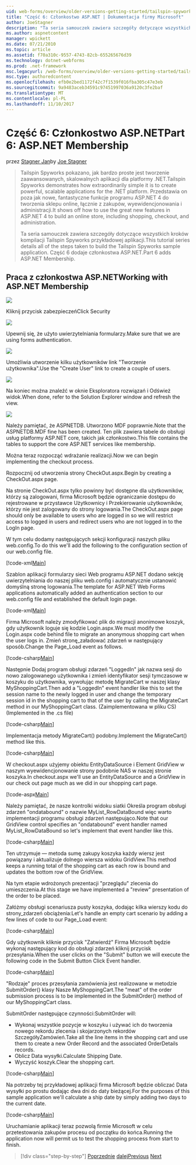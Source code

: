 ```yaml
---
uid: web-forms/overview/older-versions-getting-started/tailspin-spyworks/tailspin-spyworks-part-6
title: "Część 6: Członkostwo ASP.NET | Dokumentacja firmy Microsoft"
author: JoeStagner
description: "Ta seria samouczek zawiera szczegóły dotyczące wszystkich kroków kompilacji Tailspin Spyworks przykładowej aplikacji. Część 6 dodaje członkostwa ASP.NET."
ms.author: aspnetcontent
manager: wpickett
ms.date: 07/21/2010
ms.topic: article
ms.assetid: f70a310c-9557-4743-82cb-655265676d39
ms.technology: dotnet-webforms
ms.prod: .net-framework
msc.legacyurl: /web-forms/overview/older-versions-getting-started/tailspin-spyworks/tailspin-spyworks-part-6
msc.type: authoredcontent
ms.openlocfilehash: efb0e2bed1172f42c7f1539f016fba305c47e3eb
ms.sourcegitcommit: 9a9483aceb34591c97451997036a9120c3fe2baf
ms.translationtype: MT
ms.contentlocale: pl-PL
ms.lasthandoff: 11/10/2017
---
```

<a name="part-6-aspnet-membership"></a><span data-ttu-id="c439e-104">Część 6: Członkostwo ASP.NET</span><span class="sxs-lookup"><span data-stu-id="c439e-104">Part 6: ASP.NET Membership</span></span>
====================
<span data-ttu-id="c439e-105">przez [Stagner Jan](https://github.com/JoeStagner)</span><span class="sxs-lookup"><span data-stu-id="c439e-105">by [Joe Stagner](https://github.com/JoeStagner)</span></span>

> <span data-ttu-id="c439e-106">Tailspin Spyworks pokazano, jak bardzo proste jest tworzenie zaawansowanych, skalowalnych aplikacji dla platformy .NET.</span><span class="sxs-lookup"><span data-stu-id="c439e-106">Tailspin Spyworks demonstrates how extraordinarily simple it is to create powerful, scalable applications for the .NET platform.</span></span> <span data-ttu-id="c439e-107">Przedstawia on poza jak nowe, fantastyczne funkcje programu ASP.NET 4 do tworzenia sklepu online, łącznie z zakupów, wyewidencjonowania i administracji.</span><span class="sxs-lookup"><span data-stu-id="c439e-107">It shows off how to use the great new features in ASP.NET 4 to build an online store, including shopping, checkout, and administration.</span></span>
> 
> <span data-ttu-id="c439e-108">Ta seria samouczek zawiera szczegóły dotyczące wszystkich kroków kompilacji Tailspin Spyworks przykładowej aplikacji.</span><span class="sxs-lookup"><span data-stu-id="c439e-108">This tutorial series details all of the steps taken to build the Tailspin Spyworks sample application.</span></span> <span data-ttu-id="c439e-109">Część 6 dodaje członkostwa ASP.NET.</span><span class="sxs-lookup"><span data-stu-id="c439e-109">Part 6 adds ASP.NET Membership.</span></span>


## <a id="_Toc260221672"></a><span data-ttu-id="c439e-110">Praca z członkostwa ASP.NET</span><span class="sxs-lookup"><span data-stu-id="c439e-110">Working with ASP.NET Membership</span></span>

![](tailspin-spyworks-part-6/_static/image1.png)

<span data-ttu-id="c439e-111">Kliknij przycisk zabezpieczeń</span><span class="sxs-lookup"><span data-stu-id="c439e-111">Click Security</span></span>

![](tailspin-spyworks-part-6/_static/image1.jpg)

<span data-ttu-id="c439e-112">Upewnij się, że użyto uwierzytelniania formularzy.</span><span class="sxs-lookup"><span data-stu-id="c439e-112">Make sure that we are using forms authentication.</span></span>

![](tailspin-spyworks-part-6/_static/image2.jpg)

<span data-ttu-id="c439e-113">Umożliwia utworzenie kilku użytkowników link "Tworzenie użytkownika".</span><span class="sxs-lookup"><span data-stu-id="c439e-113">Use the "Create User" link to create a couple of users.</span></span>

![](tailspin-spyworks-part-6/_static/image3.jpg)

<span data-ttu-id="c439e-114">Na koniec można znaleźć w oknie Eksploratora rozwiązań i Odśwież widok.</span><span class="sxs-lookup"><span data-stu-id="c439e-114">When done, refer to the Solution Explorer window and refresh the view.</span></span>

![](tailspin-spyworks-part-6/_static/image2.png)

<span data-ttu-id="c439e-115">Należy pamiętać, że ASPNETDB. Utworzono MDF poprawnie.</span><span class="sxs-lookup"><span data-stu-id="c439e-115">Note that the ASPNETDB.MDF fine has been created.</span></span> <span data-ttu-id="c439e-116">Ten plik zawiera tabele do obsługi usług platformy ASP.NET core, takich jak członkostwo.</span><span class="sxs-lookup"><span data-stu-id="c439e-116">This file contains the tables to support the core ASP.NET services like membership.</span></span>

<span data-ttu-id="c439e-117">Można teraz rozpocząć wdrażanie realizacji.</span><span class="sxs-lookup"><span data-stu-id="c439e-117">Now we can begin implementing the checkout process.</span></span>

<span data-ttu-id="c439e-118">Rozpocznij od utworzenia strony CheckOut.aspx.</span><span class="sxs-lookup"><span data-stu-id="c439e-118">Begin by creating a CheckOut.aspx page.</span></span>

<span data-ttu-id="c439e-119">Na stronie CheckOut.aspx tylko powinny być dostępne dla użytkowników, którzy są zalogowani, firma Microsoft będzie ograniczanie dostępu do rejestrowane w przystawce Użytkownicy i Przekierowanie użytkowników, którzy nie jest zalogowany do strony logowania.</span><span class="sxs-lookup"><span data-stu-id="c439e-119">The CheckOut.aspx page should only be available to users who are logged in so we will restrict access to logged in users and redirect users who are not logged in to the LogIn page.</span></span>

<span data-ttu-id="c439e-120">W tym celu dodamy następujących sekcji konfiguracji naszych pliku web.config.</span><span class="sxs-lookup"><span data-stu-id="c439e-120">To do this we'll add the following to the configuration section of our web.config file.</span></span>

[!code-xml[Main](tailspin-spyworks-part-6/samples/sample1.xml)]

<span data-ttu-id="c439e-121">Szablon aplikacji formularzy sieci Web programu ASP.NET dodano sekcję uwierzytelniania do naszej pliku web.config i automatycznie ustanowić domyślną stronę logowania.</span><span class="sxs-lookup"><span data-stu-id="c439e-121">The template for ASP.NET Web Forms applications automatically added an authentication section to our web.config file and established the default login page.</span></span>

[!code-xml[Main](tailspin-spyworks-part-6/samples/sample2.xml)]

<span data-ttu-id="c439e-122">Firma Microsoft należy zmodyfikować plik do migracji anonimowe koszyk, gdy użytkownik loguje się kodzie Login.aspx.</span><span class="sxs-lookup"><span data-stu-id="c439e-122">We must modify the Login.aspx code behind file to migrate an anonymous shopping cart when the user logs in.</span></span> <span data-ttu-id="c439e-123">Zmień stronę\_załadować zdarzeń w następujący sposób.</span><span class="sxs-lookup"><span data-stu-id="c439e-123">Change the Page\_Load event as follows.</span></span>

[!code-csharp[Main](tailspin-spyworks-part-6/samples/sample3.cs)]

<span data-ttu-id="c439e-124">Następnie Dodaj program obsługi zdarzeń "LoggedIn" jak nazwa sesji do nowo zalogowanego użytkownika i zmień identyfikator sesji tymczasowe w koszyku do użytkownika, wywołując metodę MigrateCart w naszej klasy MyShoppingCart.</span><span class="sxs-lookup"><span data-stu-id="c439e-124">Then add a "LoggedIn" event handler like this to set the session name to the newly logged in user and change the temporary session id in the shopping cart to that of the user by calling the MigrateCart method in our MyShoppingCart class.</span></span> <span data-ttu-id="c439e-125">(Zaimplementowana w pliku CS)</span><span class="sxs-lookup"><span data-stu-id="c439e-125">(Implemented in the .cs file)</span></span>

[!code-csharp[Main](tailspin-spyworks-part-6/samples/sample4.cs)]

<span data-ttu-id="c439e-126">Implementacja metody MigrateCart() podobny.</span><span class="sxs-lookup"><span data-stu-id="c439e-126">Implement the MigrateCart() method like this.</span></span>

[!code-csharp[Main](tailspin-spyworks-part-6/samples/sample5.cs)]

<span data-ttu-id="c439e-127">W checkout.aspx użyjemy obiektu EntityDataSource i Element GridView w naszym wyewidencjonowanie strony podobnie NAS w naszej stronie koszyka.</span><span class="sxs-lookup"><span data-stu-id="c439e-127">In checkout.aspx we'll use an EntityDataSource and a GridView in our check out page much as we did in our shopping cart page.</span></span>

[!code-aspx[Main](tailspin-spyworks-part-6/samples/sample6.aspx)]

<span data-ttu-id="c439e-128">Należy pamiętać, że nasze kontrolki widoku siatki Określa program obsługi zdarzeń "ondatabound" o nazwie MyList\_RowDataBound więc warto implementacji programu obsługi zdarzeń następująco.</span><span class="sxs-lookup"><span data-stu-id="c439e-128">Note that our GridView control specifies an "ondatabound" event handler named MyList\_RowDataBound so let's implement that event handler like this.</span></span>

[!code-csharp[Main](tailspin-spyworks-part-6/samples/sample7.cs)]

<span data-ttu-id="c439e-129">Ten utrzymuje — metoda sumę zakupy koszyka każdy wiersz jest powiązany i aktualizuje dolnego wiersza widoku GridView.</span><span class="sxs-lookup"><span data-stu-id="c439e-129">This method keeps a running total of the shopping cart as each row is bound and updates the bottom row of the GridView.</span></span>

<span data-ttu-id="c439e-130">Na tym etapie wdrożonych prezentacji "przeglądu" zlecenia do umieszczenia.</span><span class="sxs-lookup"><span data-stu-id="c439e-130">At this stage we have implemented a "review" presentation of the order to be placed.</span></span>

<span data-ttu-id="c439e-131">Załóżmy obsługi scenariusza pusty koszyka, dodając kilka wierszy kodu do strony\_zdarzeń obciążenia:</span><span class="sxs-lookup"><span data-stu-id="c439e-131">Let's handle an empty cart scenario by adding a few lines of code to our Page\_Load event:</span></span>

[!code-csharp[Main](tailspin-spyworks-part-6/samples/sample8.cs)]

<span data-ttu-id="c439e-132">Gdy użytkownik kliknie przycisk "Zatwierdź" Firma Microsoft będzie wykonaj następujący kod do obsługi zdarzeń kliknij przycisk przesyłania.</span><span class="sxs-lookup"><span data-stu-id="c439e-132">When the user clicks on the "Submit" button we will execute the following code in the Submit Button Click Event handler.</span></span>

[!code-csharp[Main](tailspin-spyworks-part-6/samples/sample9.cs)]

<span data-ttu-id="c439e-133">"Rodzaje" proces przesyłania zamówienia jest realizowane w metodzie SubmitOrder() klasy Nasze MyShoppingCart.</span><span class="sxs-lookup"><span data-stu-id="c439e-133">The "meat" of the order submission process is to be implemented in the SubmitOrder() method of our MyShoppingCart class.</span></span>

<span data-ttu-id="c439e-134">SubmitOrder następujące czynności:</span><span class="sxs-lookup"><span data-stu-id="c439e-134">SubmitOrder will:</span></span>

- <span data-ttu-id="c439e-135">Wykonaj wszystkie pozycje w koszyku i używać ich do tworzenia nowego rekordu zlecenia i skojarzonych rekordów SzczegółyZamówień.</span><span class="sxs-lookup"><span data-stu-id="c439e-135">Take all the line items in the shopping cart and use them to create a new Order Record and the associated OrderDetails records.</span></span>
- <span data-ttu-id="c439e-136">Oblicz Data wysyłki.</span><span class="sxs-lookup"><span data-stu-id="c439e-136">Calculate Shipping Date.</span></span>
- <span data-ttu-id="c439e-137">Wyczyść koszyk.</span><span class="sxs-lookup"><span data-stu-id="c439e-137">Clear the shopping cart.</span></span>


[!code-csharp[Main](tailspin-spyworks-part-6/samples/sample10.cs)]

<span data-ttu-id="c439e-138">Na potrzeby tej przykładowej aplikacji firma Microsoft będzie obliczać Data wysyłki po prostu dodając dwa dni do daty bieżącej.</span><span class="sxs-lookup"><span data-stu-id="c439e-138">For the purposes of this sample application we'll calculate a ship date by simply adding two days to the current date.</span></span>

[!code-csharp[Main](tailspin-spyworks-part-6/samples/sample11.cs)]

<span data-ttu-id="c439e-139">Uruchamianie aplikacji teraz pozwolą firmie Microsoft w celu przetestowania zakupów procesu od początku do końca.</span><span class="sxs-lookup"><span data-stu-id="c439e-139">Running the application now will permit us to test the shopping process from start to finish.</span></span>

>[!div class="step-by-step"]
<span data-ttu-id="c439e-140">[Poprzednie](tailspin-spyworks-part-5.md)
[dalej](tailspin-spyworks-part-7.md)</span><span class="sxs-lookup"><span data-stu-id="c439e-140">[Previous](tailspin-spyworks-part-5.md)
[Next](tailspin-spyworks-part-7.md)</span></span>
